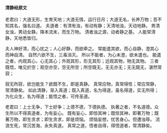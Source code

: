#### 清静经原文

老君曰：大道无形，生育天地；大道无情，运行日月；大道无名，长养万物；吾不知其名，强名曰道。
夫道者：有清有浊，有动有静；天清地浊，天动地静。
男清女浊，男动女静。降本流末，而生万物。
清者浊之源，动者静之基。
人能常清静，天地悉皆归。 
 
夫人神好清，而心扰之；人心好静，而欲牵之。
常能遣其欲，而心自静，澄其心而神自清。
自然六欲不生，三毒消灭。
所以不能者，为心未澄，欲未遣也。
能遣之者，内观其心，心无其心；外观其形，形无其形；远观其物，物无其物。
三者既悟，唯见於空；观空亦空，空无所空；所空既无，无无亦无；无无既无，湛然常寂；

寂无所寂，欲岂能生？欲既不生，即是真静。
真常应物，真常得性；常应常静，常清静矣。
如此清静，渐入真道；既入真道，名为得道，虽名得道，实无所得；为化众生，名为得道；能悟之者，可传圣道。

老君曰：上士无争，下士好争；上德不德，下德执德。
执著之者，不名道德。众生所以不得真道者，为有妄心。
既有妄心，即惊其神；既惊其神，即著万物；既著万物，即生贪求；即生贪求，即是烦恼。
烦恼妄想，忧苦身心。但遭浊辱。
流浪生死，常沉苦海，永失真道。
真常之道，悟者自得，得悟道者，常清静矣。


